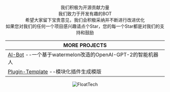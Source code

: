 <div align="center">
  
  我们积极为开源贡献力量</br>
  我们致力于开发有趣的BOT</br>
  希望大家留下宝贵意见，我们会积极采纳并不断进行改进优化</br>
  如果您对我们的任何一个项目感兴趣请点个Star，您的每一个Star都是对我们的支持和鼓励

  |MORE PROJECTS
  |--------
  |[AI-Bot](https://github.com/FloatTech/AI-Bot) --一个基于watermelon改造的OpenAI-GPT-2的智能机器人 
  |[Plugin-Template](https://github.com/FloatTech/Plugin-Template) --模块化插件生成模版
  
  ![FloatTech](https://cmoe.azurewebsites.net/cmoe?name=FloatTech&theme=gb)

</div>
